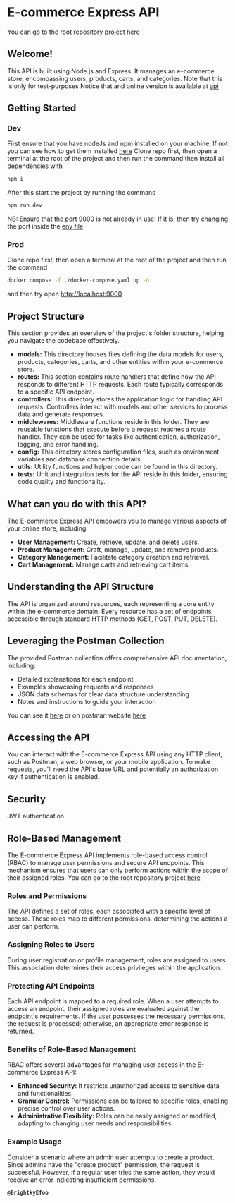 # E-commerce Express API
  You can go to the root repository project [here](https://github.com/BrightkyEfoo/ecommerce)
## **Welcome!**

This API is built using Node.js and Express. It manages an e-commerce store, encompassing users, products, carts, and
categories.
Note that this is only for test-purposes
Notice that and online version is available at [api](http://156.67.29.20:9000/)


## Getting Started

### Dev
First ensure that you have nodeJs and npm installed on your machine, If not you can see how to get them installed [here](https://nodejs.org/en/download/current)
Clone repo first, then open a terminal at the root of the project and then run the command
then install all dependencies with
```bash
npm i
```
After this start the project by running the command
```bash
npm run dev
```
NB: Ensure that the port 9000 is not already in use! If it is, then try changing the port inside the [env file](.env)
### Prod

Clone repo first, then open a terminal at the root of the project and then run the command

```bash
docker compose -f ./docker-compose.yaml up -d
```

and then try open [http://localhost:9000](http://localhost:9000)

## **Project Structure**

This section provides an overview of the project's folder structure, helping you navigate the codebase effectively.

* **models:** This directory houses files defining the data models for users, products, categories, carts, and other
  entities within your e-commerce store.
* **routes:** This section contains route handlers that define how the API responds to different HTTP requests. Each
  route typically corresponds to a specific API endpoint.
* **controllers:** This directory stores the application logic for handling API requests. Controllers interact with
  models and other services to process data and generate responses.
* **middlewares:** Middleware functions reside in this folder. They are reusable functions that execute before a request
  reaches a route handler. They can be used for tasks like authentication, authorization, logging, and error handling.
* **config:** This directory stores configuration files, such as environment variables and database connection details.
* **utils:** Utility functions and helper code can be found in this directory.
* **tests:** Unit and integration tests for the API reside in this folder, ensuring code quality and functionality.

## **What can you do with this API?**

The E-commerce Express API empowers you to manage various aspects of your online store, including:

* **User Management:** Create, retrieve, update, and delete users.
* **Product Management:** Craft, manage, update, and remove products.
* **Category Management:** Facilitate category creation and retrieval.
* **Cart Management:** Manage carts and retrieving cart items.

## **Understanding the API Structure**

The API is organized around resources, each representing a core entity within the e-commerce domain. Every resource has
a set of endpoints accessible through standard HTTP methods (GET, POST, PUT, DELETE).

## **Leveraging the Postman Collection**

The provided Postman collection offers comprehensive API documentation, including:

* Detailed explanations for each endpoint
* Examples showcasing requests and responses
* JSON data schemas for clear data structure understanding
* Notes and instructions to guide your interaction

You can see it [here](./api_doc.md) or on postman
website [here](https://documenter.getpostman.com/view/22207689/2sA3Bj7thh)

## **Accessing the API**

You can interact with the E-commerce Express API using any HTTP client, such as Postman, a web browser, or your mobile
application. To make requests, you'll need the API's base URL and potentially an authorization key if authentication is
enabled.

## **Security**

JWT authentication

## **Role-Based Management**

The E-commerce Express API implements role-based access control (RBAC) to manage user permissions and secure API
endpoints. This mechanism ensures that users can only perform actions within the scope of their assigned roles.
You can go to the root repository project [here](https://github.com/ecommerce)

### **Roles and Permissions**

The API defines a set of roles, each associated with a specific level of access. These roles map to different
permissions, determining the actions a user can perform.

### **Assigning Roles to Users**

During user registration or profile management, roles are assigned to users. This association determines their access
privileges within the application.

### **Protecting API Endpoints**

Each API endpoint is mapped to a required role. When a user attempts to access an endpoint, their assigned roles are
evaluated against the endpoint's requirements. If the user possesses the necessary permissions, the request is
processed; otherwise, an appropriate error response is returned.

### **Benefits of Role-Based Management**

RBAC offers several advantages for managing user access in the E-commerce Express API:

* **Enhanced Security:** It restricts unauthorized access to sensitive data and functionalities.
* **Granular Control:** Permissions can be tailored to specific roles, enabling precise control over user actions.
* **Administrative Flexibility:** Roles can be easily assigned or modified, adapting to changing user needs and
  responsibilities.

### **Example Usage**

Consider a scenario where an admin user attempts to create a product. Since admins have the "create product" permission,
the request is successful. However, if a regular user tries the same action, they would receive an error indicating
insufficient permissions.

**`@BrightkyEfoo`**
